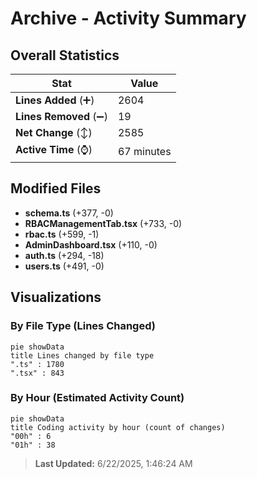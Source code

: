 # Archive - Activity Summary 

## Overall Statistics

| Stat                   | Value                                                             |
| ---------------------- | ----------------------------------------------------------------- |
| **Lines Added** (➕)   | 2604                                          |
| **Lines Removed** (➖) | 19                                        |
| **Net Change** (↕)    | 2585                |
| **Active Time** (⌚)   | 67 minutes |


## Modified Files
- **schema.ts** (+377, -0)
- **RBACManagementTab.tsx** (+733, -0)
- **rbac.ts** (+599, -1)
- **AdminDashboard.tsx** (+110, -0)
- **auth.ts** (+294, -18)
- **users.ts** (+491, -0)

## Visualizations

### By File Type (Lines Changed)

```mermaid
pie showData
title Lines changed by file type
".ts" : 1780
".tsx" : 843
```

### By Hour (Estimated Activity Count)

```mermaid
pie showData
title Coding activity by hour (count of changes)
"00h" : 6
"01h" : 38
```


> **Last Updated:** 6/22/2025, 1:46:24 AM